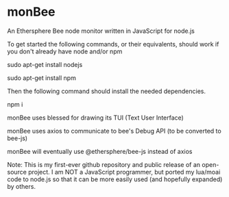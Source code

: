 # monBee
An Ethersphere Bee node monitor written in JavaScript for node.js

To get started the following commands, or their equivalents, should work if you don't already have node and/or npm

sudo apt-get install nodejs

sudo apt-get install npm

Then the following command should install the needed dependencies.

npm i

monBee uses blessed for drawing its TUI (Text User Interface)

monBee uses axios to communicate to bee's Debug API (to be converted to bee-js)

monBee will eventually use @ethersphere/bee-js instead of axios

Note: This is my first-ever github repository and public release of an open-source project.  I am NOT a JavaScript programmer, but ported my lua/moai code to node.js so that it can be more easily used (and hopefully expanded) by others.
